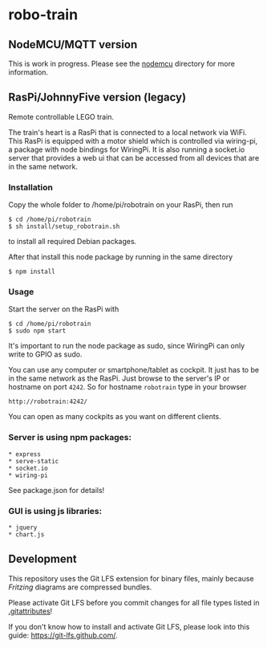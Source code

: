 # robo-train

## NodeMCU/MQTT version

This is work in progress. Please see the [nodemcu](./nodemcu) directory for more information.


## RasPi/JohnnyFive version (legacy)

Remote controllable LEGO train.

The train's heart is a RasPi that is connected to a local network via WiFi. This RasPi is equipped with a motor shield which is controlled via wiring-pi, a package with node bindings for WiringPi. It is also running a socket.io server that provides a web ui that can be accessed from all devices that are in the same network.

### Installation

Copy the whole folder to /home/pi/robotrain on your RasPi, then run
```
$ cd /home/pi/robotrain
$ sh install/setup_robotrain.sh
```
to install all required Debian packages.

After that install this node package by running in the same directory
```
$ npm install
```

### Usage

Start the server on the RasPi with
```
$ cd /home/pi/robotrain
$ sudo npm start
```
It's important to run the node package as sudo, since WiringPi can only write to GPIO as sudo.

You can use any computer or smartphone/tablet as cockpit. It just has to be in the same network as the RasPi.
Just browse to the server's IP or hostname on port ```4242```. So for hostname ```robotrain``` type in your browser
```
http://robotrain:4242/
```
You can open as many cockpits as you want on different clients.

### Server is using npm packages:
    * express
    * serve-static
    * socket.io
    * wiring-pi
See package.json for details!

### GUI is using js libraries:
    * jquery
    * chart.js

## Development

This repository uses the Git LFS extension for binary files, mainly because _Fritzing_ diagrams are compressed bundles.

Please activate Git LFS before you commit changes for all file types listed in [.gitattributes](.gitattrbiutes)!

If you don't know how to install and activate Git LFS, please look into this guide: https://git-lfs.github.com/.